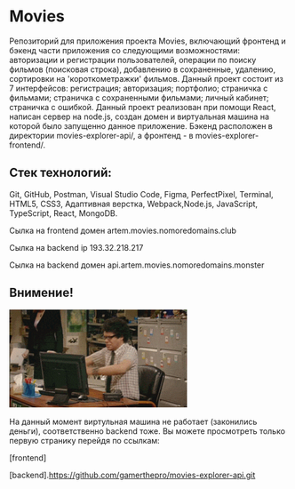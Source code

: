 # Movies

Репозиторий для приложения проекта Movies, включающий фронтенд и бэкенд части приложения со следующими возможностями: авторизации и регистрации пользователей, операции по поиску фильмов (поисковая строка), добавлению в сохраненные, удалению, сортировки на 'короткометражки' фильмов. Данный проект состоит из 7 интерфейсов: регистрация; авторизация; портфолио; страничка с фильмами; страничка с сохраненными фильмами; личный кабинет; страничка с ошибкой. Данный проект реализован при помощи React, написан сервер на node.js, создан домен и виртуальная машина на которой было запущенно данное приложение. Бэкенд расположен в директории movies-explorer-api/, а фронтенд - в movies-explorer-frontend/.

## Стек технологий:

Git, GitHub, Postman, Visual Studio Code, Figma, PerfectPixel, Terminal, HTML5, CSS3, Адаптивная верстка, Webpack,Node.js, JavaScript, TypeScript, React, MongoDB.

Сылка на frontend домен artem.movies.nomoredomains.club

Сылка на backend ip 193.32.218.217

Сылка на backend домен api.artem.movies.nomoredomains.monster

## Внимение!
![logo](src/README.files/%D0%BA%D0%BE%D0%B3%D0%B4%D0%B0%20%D0%BA%D0%BE%D0%B4%20%D0%BD%D0%B5%20%D0%B7%D0%B0%D1%80%D0%B0%D0%B1%D0%BE%D1%82%D0%B0%D0%BB.gif)

На данный момент виртульная машина не работает (законились деньги), соответственно backend тоже. Вы можете просмотреть только первую странику перейдя по ссылкам:

[frontend]

[backend].https://github.com/gamerthepro/movies-explorer-api.git